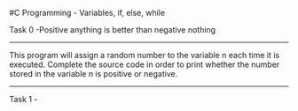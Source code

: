 #C Programming - Variables, if, else, while

Task 0 -Positive anything is better than negative nothing
______________________________________________________________

This program will assign a random number to the variable n each time it is executed. Complete the source code in order to print whether the number stored in the variable n is positive or negative.

______________________________________________________________


Task 1 -
